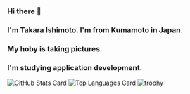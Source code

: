 ### Hi there 👋
### I'm Takara Ishimoto. I'm from Kumamoto in Japan.
### My hoby is taking pictures.
### I'm studying application development.

<!--
**IshimotoTakara/IshimotoTakara** is a ✨ _special_ ✨ repository because its `README.md` (this file) appears on your GitHub profile.

Here are some ideas to get you started:

- 🔭 I’m currently working on ...
- 🌱 I’m currently learning ...
- 👯 I’m looking to collaborate on ...
- 🤔 I’m looking for help with ...
- 💬 Ask me about ...
- 📫 How to reach me: ...
- 😄 Pronouns: ...
- ⚡ Fun fact: ...
-->
![GitHub Stats Card](https://github-readme-stats.vercel.app/api?username=IshimotoTakara&show_icons=true&count_private=true&theme=monokai)
![Top Languages Card](https://github-readme-stats.vercel.app/api/top-langs/?username=IshimotoTakara&count_private=true&theme=monokai)
[![trophy](https://github-profile-trophy.vercel.app/?username=IshimotoTakara&theme=monokai)](https://github.com/ryo-ma/github-profile-trophy)
<!--![GitHub Extra Pins](https://github-readme-stats.vercel.app/api/pin/?username=IshimotoTakara&repo=reportoken_backend)
-->
